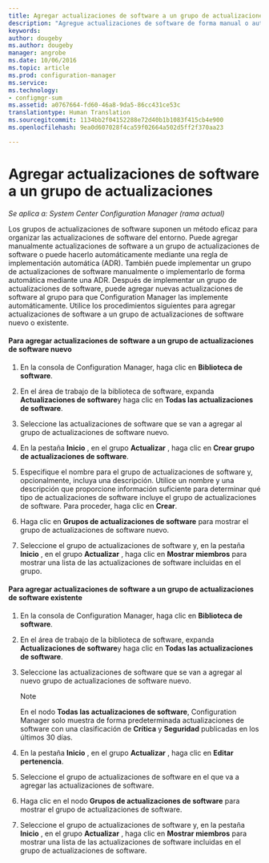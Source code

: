 ```yaml
---
title: Agregar actualizaciones de software a un grupo de actualizaciones | Configuration Manager
description: "Agregue actualizaciones de software de forma manual o automática a un grupo de actualizaciones de software del entorno."
keywords: 
author: dougeby
ms.author: dougeby
manager: angrobe
ms.date: 10/06/2016
ms.topic: article
ms.prod: configuration-manager
ms.service: 
ms.technology:
- configmgr-sum
ms.assetid: a0767664-fd60-46a8-9da5-86cc431ce53c
translationtype: Human Translation
ms.sourcegitcommit: 1134bb2f04152288e72d40b1b1083f415cb4e900
ms.openlocfilehash: 9ea0d607028f4ca59f02664a502d5ff2f370aa23

---
```


# <a name="add-software-updates-to-an-update-group"></a>Agregar actualizaciones de software a un grupo de actualizaciones  

*Se aplica a: System Center Configuration Manager (rama actual)*

 Los grupos de actualizaciones de software suponen un método eficaz para organizar las actualizaciones de software del entorno. Puede agregar manualmente actualizaciones de software a un grupo de actualizaciones de software o puede hacerlo automáticamente mediante una regla de implementación automática (ADR). También puede implementar un grupo de actualizaciones de software manualmente o implementarlo de forma automática mediante una ADR. Después de implementar un grupo de actualizaciones de software, puede agregar nuevas actualizaciones de software al grupo para que Configuration Manager las implemente automáticamente. Utilice los procedimientos siguientes para agregar actualizaciones de software a un grupo de actualizaciones de software nuevo o existente.  

#### <a name="to-add-software-updates-to-a-new-software-update-group"></a>Para agregar actualizaciones de software a un grupo de actualizaciones de software nuevo  

1.  En la consola de Configuration Manager, haga clic en **Biblioteca de software**.  

2.  En el área de trabajo de la biblioteca de software, expanda **Actualizaciones de software**y haga clic en **Todas las actualizaciones de software**.  

3.  Seleccione las actualizaciones de software que se van a agregar al grupo de actualizaciones de software nuevo.  

4.  En la pestaña **Inicio** , en el grupo **Actualizar** , haga clic en **Crear grupo de actualizaciones de software**.  

5.  Especifique el nombre para el grupo de actualizaciones de software y, opcionalmente, incluya una descripción. Utilice un nombre y una descripción que proporcione información suficiente para determinar qué tipo de actualizaciones de software incluye el grupo de actualizaciones de software. Para proceder, haga clic en **Crear**.  

6.  Haga clic en **Grupos de actualizaciones de software** para mostrar el grupo de actualizaciones de software nuevo.  

7.  Seleccione el grupo de actualizaciones de software y, en la pestaña **Inicio** , en el grupo **Actualizar** , haga clic en **Mostrar miembros** para mostrar una lista de las actualizaciones de software incluidas en el grupo.  

#### <a name="to-add-software-updates-to-an-existing-software-update-group"></a>Para agregar actualizaciones de software a un grupo de actualizaciones de software existente  

1.  En la consola de Configuration Manager, haga clic en **Biblioteca de software**.  

2.  En el área de trabajo de la biblioteca de software, expanda **Actualizaciones de software**y haga clic en **Todas las actualizaciones de software**.  

3.  Seleccione las actualizaciones de software que se van a agregar al nuevo grupo de actualizaciones de software nuevo.  

    > [!NOTE]  
    >  En el nodo **Todas las actualizaciones de software**, Configuration Manager solo muestra de forma predeterminada actualizaciones de software con una clasificación de **Crítica** y **Seguridad** publicadas en los últimos 30 días.  

4.  En la pestaña **Inicio** , en el grupo **Actualizar** , haga clic en **Editar pertenencia**.  

5.  Seleccione el grupo de actualizaciones de software en el que va a agregar las actualizaciones de software.  

6.  Haga clic en el nodo **Grupos de actualizaciones de software** para mostrar el grupo de actualizaciones de software.  

7.  Seleccione el grupo de actualizaciones de software y, en la pestaña **Inicio** , en el grupo **Actualizar** , haga clic en **Mostrar miembros** para mostrar una lista de las actualizaciones de software incluidas en el grupo de actualizaciones de software.  



<!--HONumber=Nov16_HO1-->


